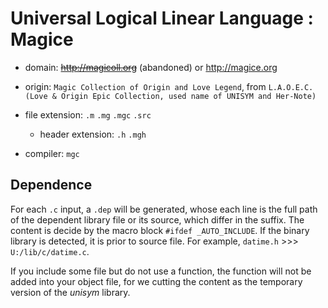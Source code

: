 # Universal Logical Linear Language : Magice

- domain: <del>http://magicoll.org</del> (abandoned) or http://magice.org 
- origin: `Magic Collection of Origin and Love Legend`, from `L.A.O.E.C. (Love & Origin Epic Collection, used name of UNISYM and Her-Note)` 
- file extension: `.m` `.mg` `.mgc` `.src` 
    - header extension: `.h` `.mgh` 

- compiler: `mgc` 

## Dependence

For each `.c` input, a `.dep` will be generated, whose each line is the full path of the dependent library file or its source, which differ in the suffix. The content is decide by the macro block `#ifdef _AUTO_INCLUDE`. If the binary library is detected, it is prior to source file. For example, `datime.h` >>> `U:/lib/c/datime.c`.

If you include some file but do not use a function, the function will not be added into your object file, for we cutting the content as the temporary version of the *unisym* library. 

